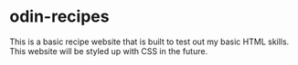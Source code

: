 # odin-recipes

This is a basic recipe website that is built to test out my basic HTML
skills. This website will be styled up with CSS in the future.
